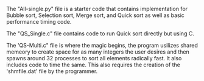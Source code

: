 The "All-single.py" file is a starter code that contains implementation for Bubble sort, Selection sort, Merge sort, and Quick sort as well as basic performance timing code.

The "QS_Single.c" file contains code to run Quick sort directly but using C.

The 'QS-Multi.c" file is where the magic begins, the program usilizes shared memeory to create space for as many integers the user desires and then spawns around 32 processes to sort all elements radically fast. It also includes code to time the same. This also requires the creation of the 'shmfile.dat' file by the programmer.
